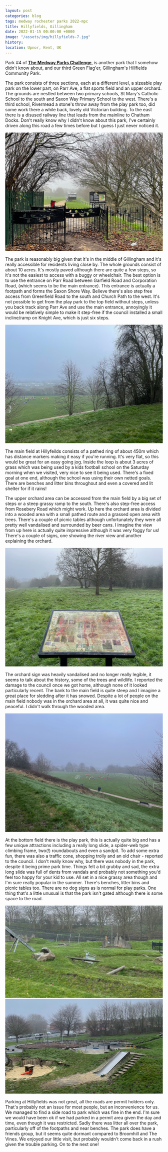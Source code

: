 ```yaml
---
layout: post
categories: blog
tags: medway rochester parks 2022-mpc
title: Hillyfields, Gillingham
date: 2022-01-15 00:00:00 +0000
image: "/assets/img/hillyfields-7.jpg"
history:
location: Upnor, Kent, UK
---
```


Park #4 of **[The Medway Parks Challenge](https://andrews.io/pages/medway-parks.html)**, is another park that I somehow didn't know about, and our third Green Flag'er, Gillingham's Hillfields Community Park.

The park consists of three sections, each at a different level, a sizeable play park on the lower part, on Parr Ave, a flat sports field and an upper orchard. The grounds are nestled between two primary schools, St Mary's Catholic School to the south and Saxon Way Primary School to the west. There's a third school, Rivermead a stone's throw away from the play park too, did some work there a while back, lovely old Victorian building. To the east there is a disused railway line that leads from the mainline to Chatham Docks. Don't really know why I didn't know about this park, I've certainly driven along this road a few times before but I guess I just never noticed it.

![](/assets/img/hillyfields-3.jpg)

The park is reasonably big given that it's in the middle of Gillingham and it's really accessible for residents living close by. The whole grounds consist of about 10 acres. It's mostly paved although there are quite a few steps, so it's not the easiest to access with a buggy or wheelchair. The best option is to use the entrance on Parr Road between Garfield Road and Corporation Road, (which seems to be the main entrance). This entrance is actually a footpath and forms the Saxon Shore Way. Believe there's also step free access from Greenfield Road to the south and Church Path to the west. It's not possible to get from the play park to the top field without steps, unless you back track along Parr Ave and use the main entrance, annoyingly it would be relatively simple to make it step-free if the council installed a small incline/ramp on Knight Ave, which is just six steps.

![](/assets/img/hillyfields-6.jpg)

The main field at Hillyfeilds consists of a pathed ring of about 450m which has distance markers making it easy if you're running. It's very flat, so this would be great for an easy going jog. Inside the loop is about 3 acres of grass which was being used by a kids football school on the Saturday morning when we visited, very nice to see it being used. There's a fixed goal at one end, although the school was using their own netted goals. There are benches and litter bins throughout and even a covered and lit shelter for if it rains!

The upper orchard area can be accessed from the main field by a big set of steps or a steep grassy ramp to the south. There's also step-free access from Rosebery Road which might work. Up here the orchard area is divided into a wooded area with a small pathed route and a grassed open area with trees. There's a couple of picnic tables although unfortunately they were all pretty well vandalised and surrounded by beer cans. I imagine the view from up here is actually quite impressive although it was very foggy for us! There's a couple of signs, one showing the river view and another explaining the orchard.

![](/assets/img/hillyfields-5.jpg)

The orchard sign was heavily vandalised and no longer really legible, it seems to talk about the history, some of the trees and wildlife. I reported the damage to the council once we got home, although none of it looked particularly recent. The bank to the main field is quite steep and I imagine a great place for sledding after it has snowed. Despite a lot of people on the main field nobody was in the orchard area at all, it was quite nice and peaceful. I didn't walk through the wooded area.

![](/assets/img/hillyfields-4.jpg)

At the bottom field there is the play park, this is actually quite big and has a few unique attractions including a really long slide, a spider-web type climbing frame, two(!) roundabouts and even a sandpit. To add some extra fun, there was also a traffic cone, shopping trolly and an old chair - reported to the council. I don't really know why, but there was nobody in the park, despite it being prime park time. Things felt a bit grubby and sad, the extra long slide was full of dents from vandals and probably not something you'd feel too happy for your kid to use. All set in a nice grassy area though and I'm sure really popular in the summer. There's benches, litter bins and picnic tables too. There are no dog signs as is normal for play parks. One thing that's a little unusual is that the park isn't gated although there is some space to the road.

![](/assets/img/hillyfields-1.jpg)
![](/assets/img/hillyfields-2.jpg)

Parking at Hillyfields was not great, all the roads are permit holders only. That's probably not an issue for most people, but an inconvenience for us. We managed to find a side road to park which was fine in the end. I'm sure we would have been ok if we had parked in a permit area given the day and time, even though it was restricted. Sadly there was litter all over the park, particularly off of the footpaths and near benches. The park does have a friends group, but it seems quite dormant compared to Broomhill and The Vines. We enjoyed our little visit, but probably wouldn't come back in a rush given the trouble parking. On to the next one!
